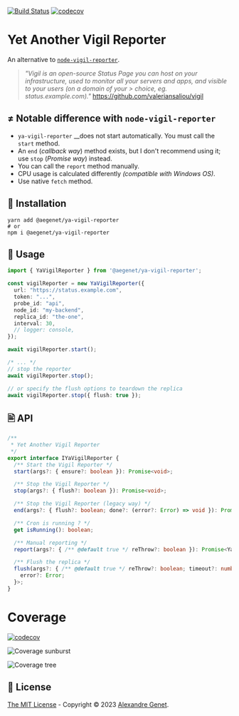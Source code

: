 [![Build Status](https://github.com/aegenet/ya-vigil-reporter/actions/workflows/ci.yml/badge.svg)](https://github.com/aegenet/ya-vigil-reporter/actions)
[![codecov](https://codecov.io/gh/aegenet/ya-vigil-reporter/branch/main/graph/badge.svg?token=NRN5ODOY91)](https://codecov.io/gh/aegenet/ya-vigil-reporter)
<br />

# Yet Another Vigil Reporter

An alternative to [`node-vigil-reporter`](https://github.com/valeriansaliou/node-vigil-reporter).

>  _"Vigil is an open-source Status Page you can host on your infrastructure, used to monitor all your servers and apps, and visible to your users (on a domain of your >  choice, eg. status.example.com)."_ https://github.com/valeriansaliou/vigil


## ≠ Notable difference with `node-vigil-reporter`

- `ya-vigil-reporter` __does not start automatically. You must call the `start` method.
- An `end` (_callback way_) method exists, but I don't recommend using it; use `stop` (_Promise way_) instead.
- You can call the `report` method manually.
- CPU usage is calculated differently _(compatible with Windows OS)_.
- Use native `fetch` method.


## 💾 Installation

```shell
yarn add @aegenet/ya-vigil-reporter
# or
npm i @aegenet/ya-vigil-reporter
```

## 📝 Usage

```typescript
import { YaVigilReporter } from '@aegenet/ya-vigil-reporter';

const vigilReporter = new YaVigilReporter({
  url: "https://status.example.com",
  token: "...",
  probe_id: "api",
  node_id: "my-backend", 
  replica_id: "the-one",
  interval: 30,
  // logger: console,
});

await vigilReporter.start();

/* ... */
// stop the reporter
await vigilReporter.stop();

// or specify the flush options to teardown the replica
await vigilReporter.stop({ flush: true });
```

## 🖹 API

```typescript
/**
 * Yet Another Vigil Reporter
 */
export interface IYaVigilReporter {
  /** Start the Vigil Reporter */
  start(args?: { ensure?: boolean }): Promise<void>;

  /** Stop the Vigil Reporter */
  stop(args?: { flush?: boolean }): Promise<void>;

  /** Stop the Vigil Reporter (legacy way) */
  end(args?: { flush?: boolean; done?: (error?: Error) => void }): Promise<void>;

  /** Cron is running ? */
  get isRunning(): boolean;

  /** Manual reporting */
  report(args?: { /** @default true */ reThrow?: boolean }): Promise<YaVigilReportResult>;

  /** Flush the replica */
  flush(args?: { /** @default true */ reThrow?: boolean; timeout?: number }): Promise<{
    error?: Error;
  }>;
}
```

# Coverage
[![codecov](https://codecov.io/gh/aegenet/ya-vigil-reporter/branch/main/graph/badge.svg?token=NRN5ODOY91)](https://codecov.io/gh/aegenet/ya-vigil-reporter)

![Coverage sunburst](https://codecov.io/gh/aegenet/ya-vigil-reporter/branch/main/graphs/sunburst.svg?token=NRN5ODOY91)

![Coverage tree](https://codecov.io/gh/aegenet/ya-vigil-reporter/branch/main/graphs/tree.svg?token=NRN5ODOY91)


## 📝 License

[The MIT License](LICENSE) - Copyright © 2023 [Alexandre Genet](https://github.com/aegenet).